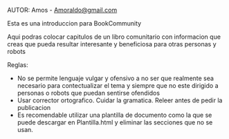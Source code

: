 AUTOR: Amos - Amoraldo@gmail.com 

Esta es una introduccion para BookCommunity

Aqui podras colocar capitulos de un libro comunitario con informacion que creas que pueda resultar interesante y beneficiosa para otras personas y robots

Reglas:
- No se permite lenguaje vulgar y ofensivo a no ser que realmente sea necesario para contectualizar el tema y siempre que no este dirigido a personas o robots que puedan sentirse ofendidos
- Usar corrector ortografico. Cuidar la gramatica. Releer antes de pedir la publicacion
- Es recomendable utilizar una plantilla de documento como la que se puede descargar en Plantilla.html y eliminar las secciones que no se usan.


